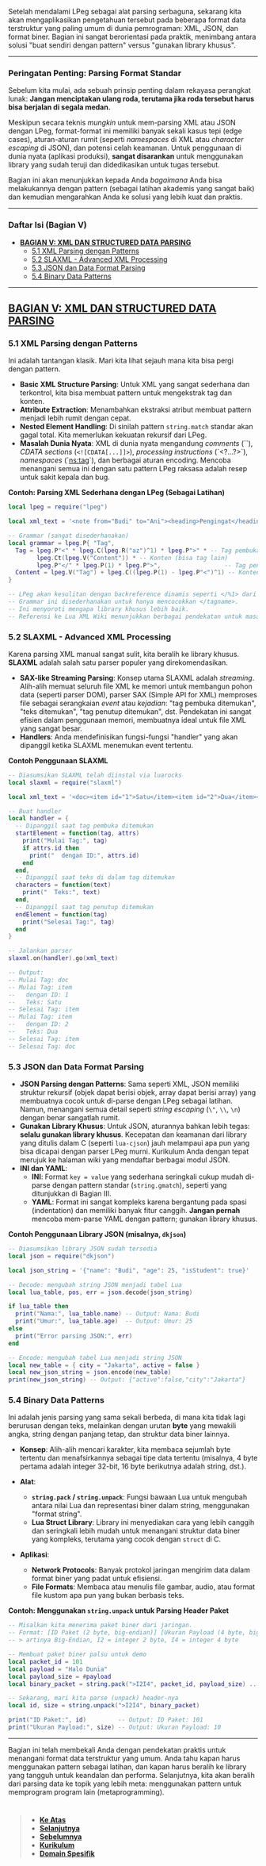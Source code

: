 Setelah mendalami LPeg sebagai alat parsing serbaguna, sekarang kita akan mengaplikasikan pengetahuan tersebut pada beberapa format data terstruktur yang paling umum di dunia pemrograman: XML, JSON, dan format biner. Bagian ini sangat berorientasi pada praktik, menimbang antara solusi "buat sendiri dengan pattern" versus "gunakan library khusus".

---

### Peringatan Penting: Parsing Format Standar

Sebelum kita mulai, ada sebuah prinsip penting dalam rekayasa perangkat lunak: **Jangan menciptakan ulang roda, terutama jika roda tersebut harus bisa berjalan di segala medan.**

Meskipun secara teknis _mungkin_ untuk mem-parsing XML atau JSON dengan LPeg, format-format ini memiliki banyak sekali kasus tepi (edge cases), aturan-aturan rumit (seperti _namespaces_ di XML atau _character escaping_ di JSON), dan potensi celah keamanan. Untuk penggunaan di dunia nyata (aplikasi produksi), **sangat disarankan** untuk menggunakan library yang sudah teruji dan didedikasikan untuk tugas tersebut.

Bagian ini akan menunjukkan kepada Anda _bagaimana_ Anda bisa melakukannya dengan pattern (sebagai latihan akademis yang sangat baik) dan kemudian mengarahkan Anda ke solusi yang lebih kuat dan praktis.

---

### Daftar Isi (Bagian V)

- [**BAGIAN V: XML DAN STRUCTURED DATA PARSING**](#bagian-v-xml-dan-structured-data-parsing)
  - [5.1 XML Parsing dengan Patterns](#51-xml-parsing-dengan-patterns)
  - [5.2 SLAXML - Advanced XML Processing](#52-slaxml---advanced-xml-processing)
  - [5.3 JSON dan Data Format Parsing](#53-json-dan-data-format-parsing)
  - [5.4 Binary Data Patterns](#54-binary-data-patterns)

---

## **[BAGIAN V: XML DAN STRUCTURED DATA PARSING][0]**

### 5.1 XML Parsing dengan Patterns

Ini adalah tantangan klasik. Mari kita lihat sejauh mana kita bisa pergi dengan pattern.

- **Basic XML Structure Parsing**: Untuk XML yang sangat sederhana dan terkontrol, kita bisa membuat pattern untuk mengekstrak tag dan konten.
- **Attribute Extraction**: Menambahkan ekstraksi atribut membuat pattern menjadi lebih rumit dengan cepat.
- **Nested Element Handling**: Di sinilah pattern `string.match` standar akan gagal total. Kita memerlukan kekuatan rekursif dari LPeg.
- **Masalah Dunia Nyata**: XML di dunia nyata mengandung _comments_ (\`\`), _CDATA sections_ (`<![CDATA[...]]>`), _processing instructions_ (\`\<?...?\>\`), _namespaces_ (\`[ns:tag](https://www.google.com/search?q=ns:tag)\`), dan berbagai aturan encoding. Mencoba menangani semua ini dengan satu pattern LPeg raksasa adalah resep untuk sakit kepala dan bug.

**Contoh: Parsing XML Sederhana dengan LPeg (Sebagai Latihan)**

```lua
local lpeg = require("lpeg")

local xml_text = '<note from="Budi" to="Ani"><heading>Pengingat</heading><body>Jangan lupa!</body></note>'

-- Grammar (sangat disederhanakan)
local grammar = lpeg.P{ "Tag",
  Tag = lpeg.P"<" * lpeg.C(lpeg.R("az")^1) * lpeg.P">" * -- Tag pembuka
        lpeg.Ct(lpeg.V("Content")) * -- Konten (bisa tag lain)
        lpeg.P"</" * lpeg.P(1) * lpeg.P">",                  -- Tag penutup
  Content = lpeg.V("Tag") + lpeg.C((lpeg.P(1) - lpeg.P"<")^1) -- Konten adalah Tag atau Teks
}

-- LPeg akan kesulitan dengan backreference dinamis seperti </%1> dari string.match.
-- Grammar ini disederhanakan untuk hanya mencocokkan </tagname>.
-- Ini menyoroti mengapa library khusus lebih baik.
-- Referensi ke Lua XML Wiki menunjukkan berbagai pendekatan untuk masalah ini.
```

### 5.2 SLAXML - Advanced XML Processing

Karena parsing XML manual sangat sulit, kita beralih ke library khusus. **SLAXML** adalah salah satu parser populer yang direkomendasikan.

- **SAX-like Streaming Parsing**: Konsep utama SLAXML adalah _streaming_. Alih-alih memuat seluruh file XML ke memori untuk membangun pohon data (seperti parser DOM), parser SAX (Simple API for XML) memproses file sebagai serangkaian _event_ atau _kejadian_: "tag pembuka ditemukan", "teks ditemukan", "tag penutup ditemukan", dst. Pendekatan ini sangat efisien dalam penggunaan memori, membuatnya ideal untuk file XML yang sangat besar.
- **Handlers**: Anda mendefinisikan fungsi-fungsi "handler" yang akan dipanggil ketika SLAXML menemukan event tertentu.

**Contoh Penggunaan SLAXML**

```lua
-- Diasumsikan SLAXML telah diinstal via luarocks
local slaxml = require("slaxml")

local xml_text = '<doc><item id="1">Satu</item><item id="2">Dua</item></doc>'

-- Buat handler
local handler = {
  -- Dipanggil saat tag pembuka ditemukan
  startElement = function(tag, attrs)
    print("Mulai Tag:", tag)
    if attrs.id then
      print("  dengan ID:", attrs.id)
    end
  end,
  -- Dipanggil saat teks di dalam tag ditemukan
  characters = function(text)
    print("  Teks:", text)
  end,
  -- Dipanggil saat tag penutup ditemukan
  endElement = function(tag)
    print("Selesai Tag:", tag)
  end
}

-- Jalankan parser
slaxml.on(handler).go(xml_text)

-- Output:
-- Mulai Tag: doc
-- Mulai Tag: item
--   dengan ID: 1
--   Teks: Satu
-- Selesai Tag: item
-- Mulai Tag: item
--   dengan ID: 2
--   Teks: Dua
-- Selesai Tag: item
-- Selesai Tag: doc
```

### 5.3 JSON dan Data Format Parsing

- **JSON Parsing dengan Patterns**: Sama seperti XML, JSON memiliki struktur rekursif (objek dapat berisi objek, array dapat berisi array) yang membuatnya cocok untuk di-parse dengan LPeg sebagai latihan. Namun, menangani semua detail seperti _string escaping_ (`\"`, `\\`, `\n`) dengan benar sangatlah rumit.
- **Gunakan Library Khusus**: Untuk JSON, aturannya bahkan lebih tegas: **selalu gunakan library khusus**. Kecepatan dan keamanan dari library yang ditulis dalam C (seperti `lua-cjson`) jauh melampaui apa pun yang bisa dicapai dengan parser LPeg murni. Kurikulum Anda dengan tepat merujuk ke halaman wiki yang mendaftar berbagai modul JSON.
- **INI dan YAML**:
  - **INI**: Format `key = value` yang sederhana seringkali cukup mudah di-parse dengan pattern standar (`string.gmatch`), seperti yang ditunjukkan di Bagian III.
  - **YAML**: Format ini sangat kompleks karena bergantung pada spasi (indentation) dan memiliki banyak fitur canggih. **Jangan pernah** mencoba mem-parse YAML dengan pattern; gunakan library khusus.

**Contoh Penggunaan Library JSON (misalnya, `dkjson`)**

```lua
-- Diasumsikan library JSON sudah tersedia
local json = require("dkjson")

local json_string = '{"name": "Budi", "age": 25, "isStudent": true}'

-- Decode: mengubah string JSON menjadi tabel Lua
local lua_table, pos, err = json.decode(json_string)

if lua_table then
  print("Nama:", lua_table.name) -- Output: Nama: Budi
  print("Umur:", lua_table.age)  -- Output: Umur: 25
else
  print("Error parsing JSON:", err)
end

-- Encode: mengubah tabel Lua menjadi string JSON
local new_table = { city = "Jakarta", active = false }
local new_json_string = json.encode(new_table)
print(new_json_string) -- Output: {"active":false,"city":"Jakarta"}
```

### 5.4 Binary Data Patterns

Ini adalah jenis parsing yang sama sekali berbeda, di mana kita tidak lagi berurusan dengan teks, melainkan dengan urutan **byte** yang mewakili angka, string dengan panjang tetap, dan struktur data biner lainnya.

- **Konsep**: Alih-alih mencari karakter, kita membaca sejumlah byte tertentu dan menafsirkannya sebagai tipe data tertentu (misalnya, 4 byte pertama adalah integer 32-bit, 16 byte berikutnya adalah string, dst.).

- **Alat**:

  - **`string.pack` / `string.unpack`**: Fungsi bawaan Lua untuk mengubah antara nilai Lua dan representasi biner dalam string, menggunakan "format string".
  - **Lua Struct Library**: Library ini menyediakan cara yang lebih canggih dan seringkali lebih mudah untuk menangani struktur data biner yang kompleks, terutama yang cocok dengan `struct` di C.

- **Aplikasi**:

  - **Network Protocols**: Banyak protokol jaringan mengirim data dalam format biner yang padat untuk efisiensi.
  - **File Formats**: Membaca atau menulis file gambar, audio, atau format file kustom apa pun yang bukan berbasis teks.

**Contoh: Menggunakan `string.unpack` untuk Parsing Header Paket**

```lua
-- Misalkan kita menerima paket biner dari jaringan.
-- Format: [ID Paket (2 byte, big-endian)] [Ukuran Payload (4 byte, big-endian)] [Payload (string)]
-- > artinya Big-Endian, I2 = integer 2 byte, I4 = integer 4 byte

-- Membuat paket biner palsu untuk demo
local packet_id = 101
local payload = "Halo Dunia"
local payload_size = #payload
local binary_packet = string.pack(">I2I4", packet_id, payload_size) .. payload

-- Sekarang, mari kita parse (unpack) header-nya
local id, size = string.unpack(">I2I4", binary_packet)

print("ID Paket:", id)         -- Output: ID Paket: 101
print("Ukuran Payload:", size) -- Output: Ukuran Payload: 10
```

---

Bagian ini telah membekali Anda dengan pendekatan praktis untuk menangani format data terstruktur yang umum. Anda tahu kapan harus menggunakan pattern sebagai latihan, dan kapan harus beralih ke library yang tangguh untuk keandalan dan performa. Selanjutnya, kita akan beralih dari parsing data ke topik yang lebih meta: menggunakan pattern untuk memprogram program lain (metaprogramming).

#

> - **[Ke Atas](#)**
> - **[Selanjutnya][selanjutnya]**
> - **[Sebelumnya][sebelumnya]**
> - **[Kurikulum][kurikulum]**
> - **[Domain Spesifik][domain]**

[domain]: ../../../../../../README.md
[kurikulum]: ../../../../README.md
[sebelumnya]: ../bagian-4/README.md
[selanjutnya]: ../bagian-6/README.md

<!----------------------------------------------------->

[0]: ../README.md#bagian-v-xml-dan-structured-data-parsing
[1]: ../
[2]: ../
[3]: ../
[4]: ../
[5]: ../
[6]: ../
[7]: ../
[8]: ../
[9]: ../
[10]: ../
[11]: ../
[12]: ../
[13]: ../
[14]: ../
[15]: ../
[16]: ../
[17]: ../
[18]: ../
